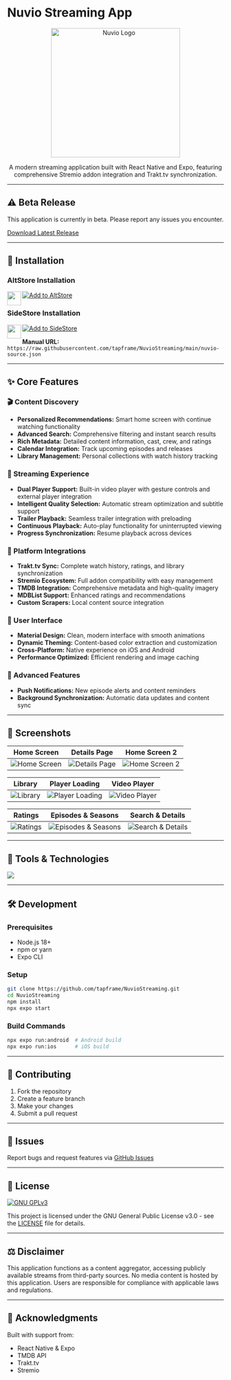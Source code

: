 # Nuvio Streaming App

<p align="center">
  <img src="assets/titlelogo.png" alt="Nuvio Logo" width="300"/>
</p>

<p align="center">
  A modern streaming application built with React Native and Expo, featuring comprehensive Stremio addon integration and Trakt.tv synchronization.
</p>

---

## ⚠️ Beta Release
This application is currently in beta. Please report any issues you encounter.

[Download Latest Release](https://github.com/tapframe/NuvioStreaming/tags)

---

## 📱 Installation

### AltStore Installation
<img src="https://upload.wikimedia.org/wikipedia/commons/2/20/AltStore_logo.png" width="32" height="32" align="left"> [![Add to AltStore](https://img.shields.io/badge/Add%20to-AltStore-blue?style=for-the-badge)](https://tinyurl.com/NuvioAltstore)

### SideStore Installation
<img src="https://github.com/SideStore/assets/blob/main/icon.png?raw=true" width="32" height="32" align="left"> [![Add to SideStore](https://img.shields.io/badge/Add%20to-SideStore-green?style=for-the-badge)](https://tinyurl.com/NuvioSidestore)

**Manual URL:** `https://raw.githubusercontent.com/tapframe/NuvioStreaming/main/nuvio-source.json`

---

## ✨ Core Features

### 🎬 Content Discovery
- **Personalized Recommendations:** Smart home screen with continue watching functionality
- **Advanced Search:** Comprehensive filtering and instant search results
- **Rich Metadata:** Detailed content information, cast, crew, and ratings
- **Calendar Integration:** Track upcoming episodes and releases
- **Library Management:** Personal collections with watch history tracking

### 🎥 Streaming Experience
- **Dual Player Support:** Built-in video player with gesture controls and external player integration
- **Intelligent Quality Selection:** Automatic stream optimization and subtitle support
- **Trailer Playback:** Seamless trailer integration with preloading
- **Continuous Playback:** Auto-play functionality for uninterrupted viewing
- **Progress Synchronization:** Resume playback across devices

### 🔗 Platform Integrations
- **Trakt.tv Sync:** Complete watch history, ratings, and library synchronization
- **Stremio Ecosystem:** Full addon compatibility with easy management
- **TMDB Integration:** Comprehensive metadata and high-quality imagery
- **MDBList Support:** Enhanced ratings and recommendations
- **Custom Scrapers:** Local content source integration

### 🎨 User Interface
- **Material Design:** Clean, modern interface with smooth animations
- **Dynamic Theming:** Content-based color extraction and customization
- **Cross-Platform:** Native experience on iOS and Android
- **Performance Optimized:** Efficient rendering and image caching

### 🔔 Advanced Features
- **Push Notifications:** New episode alerts and content reminders
- **Background Synchronization:** Automatic data updates and content sync

---

## 📸 Screenshots

| Home Screen | Details Page | Home Screen 2 |
|:-----------:|:------------:|:-------------:|
| ![Home Screen](screesnhots/Simulator%20Screenshot%20-%20iPhone%2016%20Pro%20-%202025-08-27%20at%2021.08.32-portrait.png) | ![Details Page](screesnhots/WhatsApp%20Image%202025-09-02%20at%2000.24.31-portrait.png) | ![Home Screen 2](screesnhots/Simulator%20Screenshot%20-%20iPhone%2016%20Pro%20-%202025-08-27%20at%2021.09.43-portrait.png) |

| Library | Player Loading | Video Player |
|:-------:|:--------------:|:------------:|
| ![Library](screesnhots/Simulator%20Screenshot%20-%20iPhone%2016%20Pro%20-%202025-08-27%20at%2021.10.14-portrait.png) | ![Player Loading](screesnhots/Simulator%20Screenshot%20-%20iPhone%2016%20Pro%20-%202025-08-27%20at%2021.12.41-landscape.png) | ![Video Player](screesnhots/Simulator%20Screenshot%20-%20iPhone%2016%20Pro%20-%202025-08-27%20at%2021.13.36-landscape.png) |

| Ratings | Episodes & Seasons | Search & Details |
|:-------:|:------------------:|:----------------:|
| ![Ratings](screesnhots/ratingscreen-portrait.png) | ![Episodes & Seasons](screesnhots/seasonandepisode-portrait.png) | ![Search & Details](screesnhots/search-portrait.png) |

---

## 🧰 Tools & Technologies

<p align="left">
  <a href="https://skillicons.dev">
    <img src="https://skillicons.dev/icons?i=react,typescript,nodejs,expo,github,githubactions&theme=light&perline=6" />
  </a>
</p>

---

## 🛠️ Development

### Prerequisites
- Node.js 18+
- npm or yarn
- Expo CLI

### Setup
```bash
git clone https://github.com/tapframe/NuvioStreaming.git
cd NuvioStreaming
npm install
npx expo start
```

### Build Commands
```bash
npx expo run:android  # Android build
npx expo run:ios      # iOS build
```

---

## 🤝 Contributing

1. Fork the repository
2. Create a feature branch
3. Make your changes
4. Submit a pull request

---

## 🐛 Issues

Report bugs and request features via [GitHub Issues](https://github.com/tapframe/NuvioStreaming/issues)

---



## 📄 License

[![GNU GPLv3](https://www.gnu.org/graphics/gplv3-127x51.png)](http://www.gnu.org/licenses/gpl-3.0.en.html)

This project is licensed under the GNU General Public License v3.0 - see the [LICENSE](LICENSE) file for details.

---

## ⚖️ Disclaimer

This application functions as a content aggregator, accessing publicly available streams from third-party sources. No media content is hosted by this application. Users are responsible for compliance with applicable laws and regulations.

---

## 🙏 Acknowledgments

Built with support from:
- React Native & Expo
- TMDB API
- Trakt.tv
- Stremio